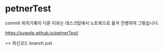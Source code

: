 # petnerTest

commit 위치기록이 다른 이유는 데스크탑에서 노트북으로 옮겨 진행하여 그렇습니다.


https://sywolp.github.io/petnerTest/

=> 최신코드 branch just
